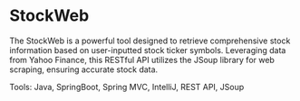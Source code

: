 # StockWeb

The StockWeb is a powerful tool designed to retrieve comprehensive stock information based on user-inputted stock ticker symbols. Leveraging data from Yahoo Finance, this RESTful API utilizes the JSoup library for web scraping, ensuring accurate stock data. 

Tools: Java, SpringBoot, Spring MVC, IntelliJ, REST API, JSoup

